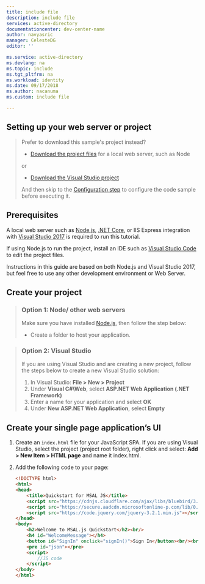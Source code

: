 ```yaml
---
title: include file
description: include file
services: active-directory
documentationcenter: dev-center-name
author: navyasric
manager: CelesteDG
editor: ''

ms.service: active-directory
ms.devlang: na
ms.topic: include
ms.tgt_pltfrm: na
ms.workload: identity
ms.date: 09/17/2018
ms.author: nacanuma
ms.custom: include file

---
```


## Setting up your web server or project

> Prefer to download this sample's project instead?
> - [Download the project files](https://github.com/Azure-Samples/active-directory-javascript-graphapi-v2/archive/quickstart.zip) for a local web server, such as Node
>
> or
> - [Download the Visual Studio project](https://github.com/Azure-Samples/active-directory-javascript-graphapi-v2/archive/vsquickstart.zip)
>
> And then  skip to the [Configuration step](#register-your-application) to configure the code sample before executing it.

## Prerequisites
A local web server such as [Node.js](https://nodejs.org/en/download/), [.NET Core](https://www.microsoft.com/net/core), or IIS Express integration with [Visual Studio 2017](https://www.visualstudio.com/downloads/) is required to run this tutorial.

If using Node.js to run the project, install an IDE such as [Visual Studio Code](https://code.visualstudio.com/download) to edit the project files.

Instructions in this guide are based on both Node.js and Visual Studio 2017, but feel free to use any other development environment or Web Server.

## Create your project

> ### Option 1: Node/ other web servers
> Make sure you have installed [Node.js](https://nodejs.org/en/download/), then follow the step below:
> -	Create a folder to host your application.

<p><!-- -->

> ### Option 2: Visual Studio
> If you are using Visual Studio and are creating a new project, follow the steps below to create a new Visual Studio solution:
> 1.	In Visual Studio:  **File > New > Project**
> 2.	Under **Visual C#\Web**, select **ASP.NET Web Application (.NET Framework)**
> 3.	Enter a name for your application and select **OK**
> 4.	Under **New ASP.NET Web Application**, select **Empty**

## Create your single page application’s UI
1. Create an `index.html` file for your JavaScript SPA. If you are using Visual Studio, select the project (project root folder), right click and select: **Add > New Item > HTML page** and name it index.html.

2. Add the following code to your page:
   ```html
   <!DOCTYPE html>
   <html>
   <head>
       <title>Quickstart for MSAL JS</title>
       <script src="https://cdnjs.cloudflare.com/ajax/libs/bluebird/3.3.4/bluebird.min.js"></script>
       <script src="https://secure.aadcdn.microsoftonline-p.com/lib/0.2.4/js/msal.js"></script>
       <script src="https://code.jquery.com/jquery-3.2.1.min.js"></script>
   </head>
   <body>
       <h2>Welcome to MSAL.js Quickstart</h2><br/>
       <h4 id="WelcomeMessage"></h4>
       <button id="SignIn" onclick="signIn()">Sign In</button><br/><br/>
       <pre id="json"></pre>
       <script>
           //JS code
       </script>
   </body>
   </html>
   ```
